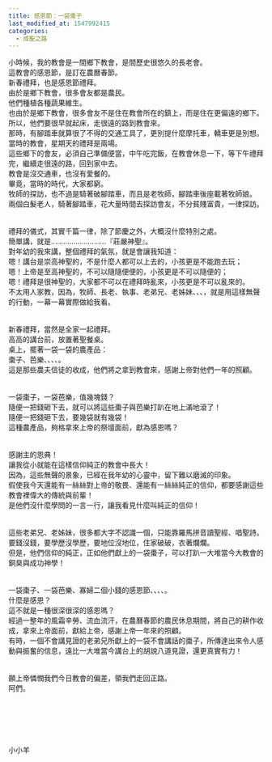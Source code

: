 ```yaml
---
title: 感恩節：一袋棗子
last_modified_at: 1547992415
categories:
  - 成聖之路
---
```


小時候，我的教會是一間鄉下教會，是間歷史很悠久的長老會。<br>這教會的感恩節，是訂在農曆春節。<br>新春禮拜，也是感恩節禮拜。<br><!--more-->由於是鄉下教會，很多會友都是農民。<br>他們種植各種蔬果維生。<br>也由於是鄉下教會，很多會友不是住在教會所在的鎮上，而是住在更偏遠的鄉下。<br>所以，他們要很早就起床，走很遠的路到教會來。<br>那時，有腳踏車就算很了不得的交通工具了，更別提什麼摩托車，轎車更是別想。<br>當時的教會，星期天的禮拜是兩場。<br>這些鄉下的會友，必須自己準備便當，中午吃完飯，在教會休息一下，等下午禮拜完，繼續走很遠的路，回到家中去。<br>教會是沒交通車，也沒有愛餐的。<br>畢竟，當時的時代，大家都窮。<br>牧師的探訪，也不過是騎著破腳踏車，而且是老牧師，腳踏車後座載著牧師娘。<br>兩個白髮老人，騎著腳踏車，花大量時間去探訪會友，不分貧賤富貴，一律探訪。<br><br><br>禮拜的儀式，其實千篇一律，除了節慶之外，大概沒什麼特別之處。<br>簡單講，就是………………………『莊嚴神聖』。<br>對年幼的我來講，整個禮拜的氣氛，就是會讓我知道：<br>嗯！講台是崇高神聖的，不是什麼人都可以上去的，小孩更是不能跑去玩；<br>嗯！上帝是至高神聖的，不可以隨隨便便的，小孩更是不可以隨便的；<br>嗯！禮拜是很神聖的，大家都不可以在禮拜時亂來，小孩更是不可以亂來的。<br>不太用人家教，因為，牧師、長老、執事、老弟兄、老姊妹、、、，就是用這樣無聲的行動，一幕一幕實際做給我看。<br><br><br>新春禮拜，當然是全家一起禮拜。<br>高高的講台前，放置著聖餐桌。<br>桌上，擺著一袋一袋的農產品：<br>棗子、芭樂、、、、。<br>這是那些農夫信徒的收成，他們將之拿到教會來，感謝上帝對他們一年的照顧。<br><br><br>一袋棗子，一袋芭樂，值幾塊錢？<br>隨便一把錢砸下去，就可以將這些棗子與芭樂打趴在地上滿地滾了！<br>隨便一把錢砸下去，要幾袋就有幾袋！<br>這種農產品，夠格拿來上帝的祭壇面前，獻為感恩嗎？<br><br><br>感謝主的恩典！<br>讓我從小就能在這樣信仰純正的教會中長大！<br>因為，這些無聲的景象，已經在我年幼的心靈中，留下難以磨滅的印象。<br>假使我今天還能有一絲絲對上帝的敬畏、還能有一絲絲純正的信仰，都要感謝這些教會裡偉大的傳統與前輩！<br>是他們沒什麼學問的一言一行，讓我看見什麼叫純正的信仰！<br><br><br>這些老弟兄、老姊妹，很多都大字不認識一個，只能靠羅馬拼音讀聖經、唱聖詩。<br>要錢沒錢，要學歷沒學歷，要地位沒地位，住家破破，衣著爛爛。<br>但是，他們信仰的純正，正如他們獻上的一袋棗子，可以打趴一大堆當今大教會的銅臭與成功神學！<br><br><br>一袋棗子、一袋芭樂、寡婦二個小錢的感恩節、、、、。<br>什麼是感恩？<br>這不就是一種很深很深的感恩嗎？<br>經過一整年的風霜辛勞、流血流汗，在農曆春節的農民休息期間，將自己的耕作收成，拿來上帝面前，獻給上帝，感謝上帝一年來的照顧。<br>有時，一個不會講見證的老弟兄所獻上的一袋不會講話的棗子，所傳達出來令人感動與振奮的信息，遠比一大堆當今講台上的胡說八道見證，還更真實有力！<br><br><br>願上帝憐憫我們今日教會的偏差，領我們走回正路。<br>阿們。<br><br><br><br><br><br><br>小小羊<br>
